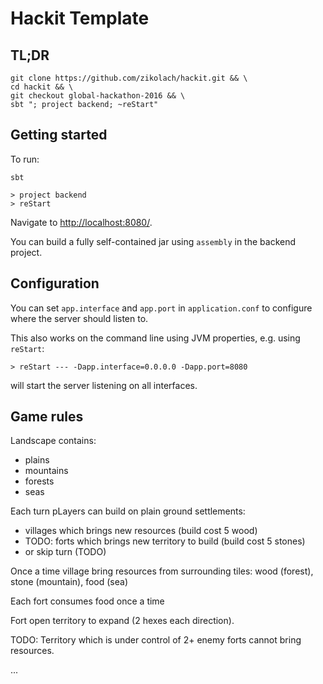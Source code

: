 # Hackit Template

## TL;DR

```
git clone https://github.com/zikolach/hackit.git && \
cd hackit && \
git checkout global-hackathon-2016 && \
sbt "; project backend; ~reStart"                 
```

## Getting started

To run:

```
sbt

> project backend
> reStart
```

Navigate to [http://localhost:8080/](http://localhost:8080/).

You can build a fully self-contained jar using `assembly` in the backend project.

## Configuration

You can set `app.interface` and `app.port` in `application.conf` to configure where the server
should listen to.

This also works on the command line using JVM properties, e.g. using `reStart`:

```
> reStart --- -Dapp.interface=0.0.0.0 -Dapp.port=8080
```

will start the server listening on all interfaces.


## Game rules

Landscape contains:
- plains
- mountains
- forests
- seas

Each turn pLayers can build on plain ground settlements:
- villages which brings new resources (build cost 5 wood)
- TODO: forts which brings new territory to build (build cost 5 stones)
- or skip turn (TODO)

Once a time village bring resources from surrounding tiles: wood (forest), stone (mountain), food (sea)

Each fort consumes food once a time

Fort open territory to expand (2 hexes each direction).

TODO: Territory which is under control of 2+ enemy forts cannot bring resources.

...